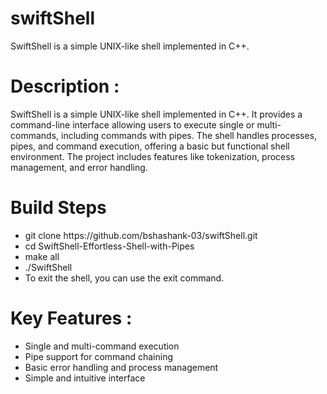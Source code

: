 # swiftShell
SwiftShell is a simple UNIX-like shell implemented in C++.
<h1>Description :</h1>
<p>SwiftShell is a simple UNIX-like shell implemented in C++. It provides a command-line interface allowing users to execute single or multi-commands, including commands with pipes. The shell handles processes, pipes, and command execution, offering a basic but functional shell environment. The project includes features like tokenization, process management, and error handling.</p>

<h1>Build Steps</h1>
<ul>
  <li> git clone https://github.com/bshashank-03/swiftShell.git</li>
  <li> cd SwiftShell-Effortless-Shell-with-Pipes</li>
  <li> make all</li>
  <li> ./SwiftShell</li>
  <li> To exit the shell, you can use the exit command.</li>
</ul>

<h1>Key Features :</h1>
<ul>
  <li>Single and multi-command execution</li>
  <li>Pipe support for command chaining</li>
  <li>Basic error handling and process management</li>
  <li>Simple and intuitive interface</li>
</ul>

